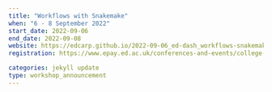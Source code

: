 ```yaml
---
title: "Workflows with Snakemake"
when: "6 - 8 September 2022"
start_date: 2022-09-06
end_date: 2022-09-08
website: https://edcarp.github.io/2022-09-06_ed-dash_workflows-snakemake/
registration: https://www.epay.ed.ac.uk/conferences-and-events/college-of-medicine-and-veterinary-medicine/school-of-molecular-genetic-and-population-health-sciences/igc/snakemake-sep-22

categories: jekyll update
type: workshop_announcement
---
```


